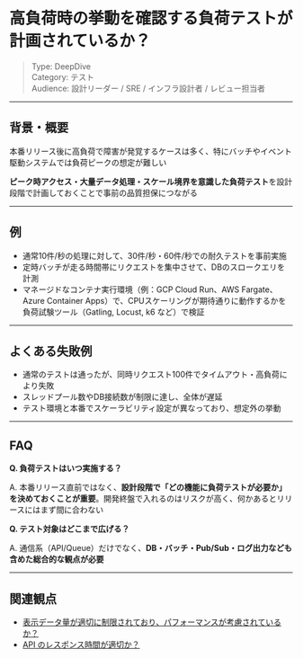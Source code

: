 # 高負荷時の挙動を確認する負荷テストが計画されているか？

> Type: DeepDive  
> Category: テスト  
> Audience: 設計リーダー / SRE / インフラ設計者 / レビュー担当者

---

## 背景・概要

本番リリース後に高負荷で障害が発覚するケースは多く、特にバッチやイベント駆動システムでは負荷ピークの想定が難しい

**ピーク時アクセス・大量データ処理・スケール境界を意識した負荷テスト**を設計段階で計画しておくことで事前の品質担保につながる

---

## 例

- 通常10件/秒の処理に対して、30件/秒・60件/秒での耐久テストを事前実施
- 定時バッチが走る時間帯にリクエストを集中させて、DBのスロークエリを計測
- マネージドなコンテナ実行環境（例：GCP Cloud Run、AWS Fargate、Azure Container Apps）で、CPUスケーリングが期待通りに動作するかを負荷試験ツール（Gatling, Locust, k6 など）で検証

---

## よくある失敗例

- 通常のテストは通ったが、同時リクエスト100件でタイムアウト・高負荷により失敗
- スレッドプール数やDB接続数が制限に達し、全体が遅延
- テスト環境と本番でスケーラビリティ設定が異なっており、想定外の挙動

---

## FAQ

**Q. 負荷テストはいつ実施する？**

A. 本番リリース直前ではなく、**設計段階で「どの機能に負荷テストが必要か」を決めておくことが重要**。開発終盤で入れるのはリスクが高く、何かあるとリリースにはまず間に合わない

**Q. テスト対象はどこまで広げる？**

A. 通信系（API/Queue）だけでなく、**DB・バッチ・Pub/Sub・ログ出力なども含めた総合的な観点が必要**

---

## 関連観点

- [表示データ量が適切に制限されており、パフォーマンスが考慮されているか？](https://zenn.dev/kanaria007/articles/b7676e3c4c15dc)
- [API のレスポンス時間が適切か？](https://zenn.dev/kanaria007/articles/bd9c05cf6b60ae)
